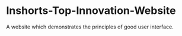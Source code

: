 # Inshorts-Top-Innovation-Website

A website which demonstrates the principles of good user interface.

